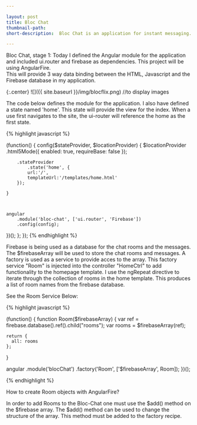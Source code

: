 ```yaml
---

layout: post
title: Bloc Chat
thumbnail-path: 
short-description:  Bloc Chat is an application for instant messaging. 

---
```


Bloc Chat, stage 1:  Today I defined the Angular module for the application and included ui.router and firebase as dependencies.  This project will be using AngularFire.  
This will provide 3 way data binding between the HTML, Javascript and the Firebase database in my application.  

{:.center}
![]({{ site.baseurl }}/img/blocflix.png)  //to display images

The code below defines the module for the application.  I also have defined a state named 'home'.  This state will provide the view for the index.  When a use first navigates
to the site, the ui-router will reference the home as the first state.  

{% highlight javascript %}                     

(function() {
    config($stateProvider, $locationProvider) {
        $locationProvider
            .html5Mode({
                enabled: true,
                requireBase: false
        });
        
        .stateProvider
            .state('home', {
            url:'/',
            templateUrl:'/templates/home.html'
        });
            
    }
        


    angular
        .module('bloc-chat', ['ui.router', 'Firebase']) 
        .config(config);

})();
    };
});
{% endhighlight %}

Firebase is being used as a database for the chat rooms and the messages.  The $firebaseArray will be used to store the chat rooms and messages.  A factory is used as a service to provide acces
to the array.  This factory service "Room" is injected into the controller "HomeCtrl" to add functionality to the homepage template.  I use the ngRepeat directive to iterate through the collection of rooms
in the home template.  This produces a list of room names from the firebase database.  

See the Room Service Below:

{% highlight javascript %}     

(function() {
  function Room($firebaseArray) {
    var ref = firebase.database().ref().child("rooms");
    var rooms = $firebaseArray(ref);

    return {
      all: rooms
    };
  }

  angular
    .module('blocChat')
    .factory('Room', ['$firebaseArray', Room]);
})();

{% endhighlight %}

How to create Room objects with AngularFire?

In order to add Rooms to the Bloc-Chat one must use the $add() method on the $firebase array.  The $add() method can be used to change the structure of the array.  This method must 
be added to the factory recipe.  
